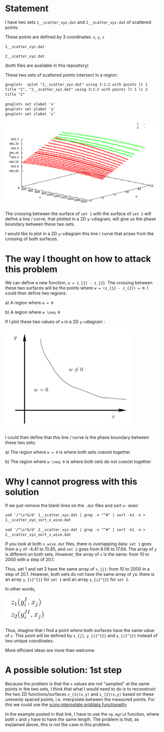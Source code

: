 # Statement

I have two sets `1__scatter_xyz.dat` and `2__scatter_xyz.dat` of scattered points.

These points are defined by 3 coordinates: `x`, `y`, `z`

`1__scatter_xyz.dat` 

`2__scatter_xyz.dat` 

(both files are available in this repository)

These two sets of scattered points intersect in a region:

    gnuplot>  splot "1__scatter_xyz.dat" using 3:1:2 with points lt 1 title "1", "2__scatter_xyz.dat" using 3:1:2 with points lt 1 lc 2 title "2"
    
    gnuplot> set xlabel 'x'
    gnuplot> set ylabel 'y'
    gnuplot> set zlabel 'z'

![Data flow](https://github.com/DavidCdeB/surf/blob/master/Images/surf.png)

The crossing between the surface of `set 1` with the surface of `set 2` will define a line / curve, that plotted in a 2D `y`-`x`diagram, will give us the phase boundary between these two sets.

I would like to plot in a 2D `y`-`x`diagram this line / curve that arises from the crossing of both surfaces.


# The way I thought on how to attack this problem

We can define a new function, `w = z_{1} - z_{2}`.
The crossing between these two surfaces will be the points where `w = (z_{1} - z_{2}) = 0`.
I could then define two regions:


a) A region where `w = 0`

b) A region where `w \neq 0`


If I plot these two values of `w` in a 2D `y`-`x`diagram :

![Data flow](https://github.com/DavidCdeB/surf/blob/master/Images/ppp.png)

I could then define that this line / curve is the phase boundary between these two sets:


a) The region where `w = 0` is where both sets coexist together

b) The region where `w \neq 0` is where both sets do not coexist together

# Why I cannot progress with this solution

If we just remove the blank lines on the `.dat` files and sort `x`- wise:

    sed '/^\s*$/d' 1__scatter_xyz.dat | grep -v "^#" | sort -k1 -n > 1__scatter_xyz_sort_x_wise.dat
    
    sed '/^\s*$/d' 2__scatter_xyz.dat | grep -v "^#" | sort -k1 -n > 2__scatter_xyz_sort_x_wise.dat

If you look at both `x_wise.dat` files, there is overlapping data:
`set 1` goes from a `y` of -4.41 to 10.85, and `set 2` goes from 8.06 to 17.64. The array of `y` is different on both sets. However, the array of `x` is the same: from 10 to 2000 with a step of 20.1.

Thus, set 1 and set 2 have the same array of `x_{j}`: from 10 to 2000 in a step of 20.1.
However, both sets do not have the same array of `y`s: there is an array `y_{i}^{1}` for `set 1` and an array `y_{i}^{2}` for `set 2`.

In other words,

![Data flow](https://github.com/DavidCdeB/surf/blob/master/Images/zz.png)

Thus, imagine that I find a point where both surfaces have the same value of `z`.
This point will be defined by `x_{j}`, `y_{i}^{1}` and `y_{i}^{2}` instead of two unique coordinates. 

More efficient ideas are more than welcome.


# A possible solution: 1st step

Because the problem is that the `x` values are not "sampled" at the same points in the two sets,
I think that what I would need to do is to reconstruct the two 2D functions/surfaces `z_{1}(x,y)` and `z_{2}(x,y)` based on these unevenly spaced points, i.e. interpolate between the measured points. For this we could use the [scipy.interpolate.griddata functionality](https://docs.scipy.org/doc/scipy-0.18.1/reference/generated/scipy.interpolate.griddata.html)

In the example posted in that link, I have to use the `np.mgrid` function, where both `x` and `y` have to have the same length. The problem is that, as explained above, this is not the case in this problem.

